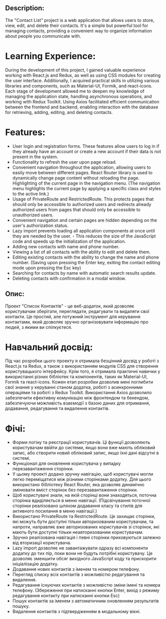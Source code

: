 
## Description:

The "Contact List" project is a web application that allows users to store, view, edit, and delete their contacts. It's a simple but powerful tool for managing contacts, providing a convenient way to organize information about people you communicate with.

# Learning Experience:

During the development of this project, I gained valuable experience working with React.js and Redux, as well as using CSS modules for creating the user interface. Additionally, I acquired practical skills in utilizing various libraries and components, such as Material-UI, Formik, and react-icons. Each stage of development allowed me to deepen my knowledge of managing the application state, handling asynchronous operations, and working with Redux Toolkit. Using Axios facilitated efficient communication between the frontend and backend, enabling interaction with the database for retrieving, adding, editing, and deleting contacts.

# Features:

- User login and registration forms. These features allow users to log in if they already have an account or create a new account if their data is not present in the system.
- Functionality to refresh the user upon page reload.
- Convenient navigation throughout the application, allowing users to easily move between different pages. React Router library is used to dynamically change page content without reloading the page.
Highlighting of the current page in the navigation menu. (The navigation menu highlights the current page by applying a specific class and styles to the active link.)
- Usage of PrivateRoute and RestrictedRoute. This protects pages that should only be accessible to authorized users and redirects already authorized users from pages that should only be accessible to unauthorized users.
- Convenient navigation and certain pages are hidden depending on the user's authorization status.
- Lazy import prevents loading all application components at once until they are needed by the user. - This reduces the size of the JavaScript code and speeds up the initialization of the application.
- Adding new contacts with name and phone number.
- Viewing a list of all contacts with the ability to edit and delete them.
- Editing existing contacts with the ability to change the name and phone number. (Saving upon pressing the Enter key, exiting the contact editing mode upon pressing the Esc key)
- Searching for contacts by name with automatic search results update.
- Deleting contacts with confirmation in a modal window.


## Опис:
Проект "Список Контактів" - це веб-додаток, який дозволяє користувачам зберігати, переглядати, редагувати та видаляти свої контакти. Це простий, але потужний інструмент для керування контактами, який дозволяє зручно організовувати інформацію про людей, з якими ви спілкуєтеся.

# Навчальний досвід:
Під час розробки цього проекту я отримала безцінний досвід у роботі з React.js та Redux, а також з використанням модулів CSS для створення користувацького інтерфейсу. Крім того, я отримала практичні навички у використанні різних бібліотек та компонентів, таких як Material-UI, Formik та react-icons. Кожен етап розробки дозволив мені поглибити свої знання у керуванні станом додатка, роботі з асинхронними операціями та роботі з Redux Toolkit.
Використання Axios дозволило забезпечити ефективну комунікацію між фронтендом та бекендом, забезпечуючи можливість взаємодії з базою даних для отримання, додавання, редагування та видалення контактів.


# Фічі:

- Форми логіну та реєстрації користувачів. Ці функції дозволяють користувачам ввійти до системи, якщо вони вже мають обліковий запис, або створити новий обліковий запис, якщо їхні дані відсутні в системі.
- Функціонал для оновлення користувача у випадку перезавантаження сторінки. 
- У цьому проекті додано зручну навігацію, щоб користувачі могли легко переміщатися між різними сторінками додатку. Для цього використано бібліотеку React Router, яка дозволяє динамічно змінювати вміст сторінок без перезавантаження сторінки. 
- Щоб користувачі знали, на якій сторінці вони знаходяться, поточна сторінка вдиділяється в меню навігації. (Підсвічування поточної сторінки реалізовано шляхом додавання класу та стилів для активного посилання в меню навігації.)
- Використано PrivateRoute та RestrictedRoute. Це  захищає сторінки, які можуть бути доступні тільки авторизованим користувачам, та напроти, направляє вже авторизованих користувачів зі сторінок, які мають бути доступні тільки неавторизованим користувачам. 
- Зручно реалізована навігація і певні сторінки приховуються залежно від вторизації користувача.
- Lazy import дозволяє не завантажувати одразу всі компоненти додатку до тих пір, поки вони не будуть потрібні користувачу. Це дозволяє зменшити обсяг вихідного JavaScript коду та прискорити ініціалізацію додатку.
- Додавання нових контактів з іменем та номером телефону.
- Перегляд списку всіх контактів з можливістю редагування та видалення.
- Редагування існуючих контактів з можливістю зміни імені та номера телефону. (Збереження при натисканні кнопки Enter, вихід з режиму редагування контакту при натисканні кнопки Esc)
- Пошук контактів за іменем з автоматичним оновленням результатів пошуку.
- Видалення контактів з підтвердженням в модальному вікні.
